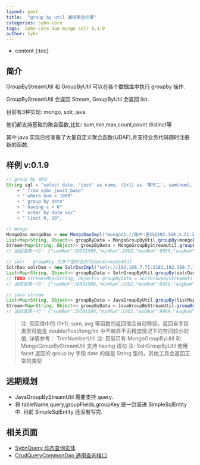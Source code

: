 ```yaml
---
layout: post
title:  "group by util 通用聚合引擎"
categories: sybn-core
tags:  sybn-core dao mongo solr 0.1.9
author: sybn
---
```


* content
{:toc}

## 简介
GroupByStreamUtil 和 GroupByUtil 可以在各个数据库中执行 groupby 操作.

GroupByStreamUtil 会返回 Stream, GroupByUtil 会返回 list.

目前有3种实现: mongo, solr, java

他们都支持基础的聚合函数,比如: sum,min,max,count,count distinct等

其中 java 实现已经准备了大量自定义聚合函数(UDAF),并支持业务代码随时注册新的函数.



## 样例 v:0.1.9
```java
// group by 语句
String sql = "select date, 'test' as name, (1+1) as '等于二', sum(num), max(num), avg(num), count(num), count(distinct num) as c"
    + " from sybn_junit_base"
    + " where num > 1000"
    + " group by date"
    + " having c > 0"
    + " order by date asc"
    + " limit 0, 10";

// mongo
MongoDao mongoDao = new MongoDaoImpl("mongodb://账户:密码@192.168.4.31:27017,192.168.4.32:27017/test");
List<Map<String, Object>> groupByData = MongoGroupByUtil.groupBy(mongoDao, sql);
Stream<Map<String, Object>> groupByData = MongoGroupByStreamUtil.groupBy(mongoDao, sql);
// 返回值第一行： {"sumNum":16501500,"minNum":1002,"maxNum":9999,"avgNum":5500.5,"countNum":3000,"c":3000,"date":2018419,"name":"test","等于二":2}

// solr - groupKey 为多个值时会执行JavaGroupByUtil
SolrDao solrDao = new SolrDaoImpl("solr://192.168.7.71:2181,192.168.7.72:2181/solr");
List<Map<String, Object>> groupByData = SolrGroupByUtil.groupBy(solrDao, sql);
// TODO Stream<Map<String, Object>> groupByData = SolrGroupByStreamUtil.groupBy(mongoDao, sql);
// 返回值第一行： {"sumNum":16501500,"minNum":1002,"maxNum":9999,"avgNum":5500.5,"countNum":3000,"c":3000,"date":"2018419","name":"test","等于二":2}

// java stream
List<Map<String, Object>> groupByData = JavaGroupByUtil.groupBy(listMap, sql);
Stream<Map<String, Object>> groupByData = JavaGroupByStreamUtil.groupBy(streamMap, sql);
// 返回值第一行： {"sumNum":16501500,"minNum":1002,"maxNum":9999,"avgNum":5500.5,"countNum":3000,"c":3000,"date":2018419,"name":"test","等于二":2}
```
> 注: 反回值中的 (1+1), sum, avg 等函数的返回值会自动降级，返回自字段类型可能是 double/float/long/int 中不越界不丢精度情况下的空间较小的值, 详情参考： TrimNumberUtil
> 注: 目前只有 MongoGroupByUtil 和 MongoGroupByStreamUtil 支持 having 语句
> 注: SolrGroupByUtil 使用 facet 返回的 group by 字段 date 的值是 String 型的，其他工具会返回正常的类型

## 远期规划
- JavaGroupByStreamUtil 需要支持 query.
- 将 tableName,query,groupFields,groupKey 统一封装进  SimpleSqlEntity 中. 目前 SimpleSqlEntity 还没有写完.

## 相关页面
- [SybnQuery 动态查询实体]({{site.baseurl}}/2018/03/28/sybn-query/)
- [CrudQueryCommonDao 通用查询接口]({{site.baseurl}}/2018/03/28/crud-query-common-dao/)
